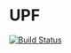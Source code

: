 # UPF

[![Build Status](https://github.com/azadoks/UPF.jl/actions/workflows/CI.yml/badge.svg?branch=main)](https://github.com/azadoks/UPF.jl/actions/workflows/CI.yml?query=branch%3Amain)
